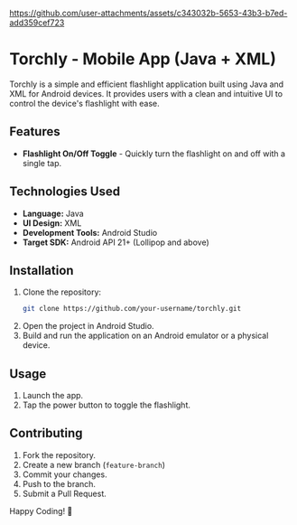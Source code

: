 


https://github.com/user-attachments/assets/c343032b-5653-43b3-b7ed-add359cef723



# Torchly - Mobile App (Java + XML)

Torchly is a simple and efficient flashlight application built using Java and XML for Android devices. It provides users with a clean and intuitive UI to control the device's flashlight with ease.

## Features

- **Flashlight On/Off Toggle** - Quickly turn the flashlight on and off with a single tap.

## Technologies Used

- **Language:** Java
- **UI Design:** XML
- **Development Tools:** Android Studio
- **Target SDK:** Android API 21+ (Lollipop and above)

## Installation

1. Clone the repository:
   ```bash
   git clone https://github.com/your-username/torchly.git
   ```
2. Open the project in Android Studio.
3. Build and run the application on an Android emulator or a physical device.

## Usage

1. Launch the app.
2. Tap the power button to toggle the flashlight.

## Contributing

1. Fork the repository.
2. Create a new branch (`feature-branch`)
3. Commit your changes.
4. Push to the branch.
5. Submit a Pull Request.

Happy Coding! 🚀


